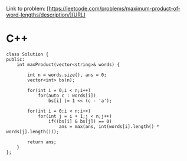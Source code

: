 Link to problem: [https://leetcode.com/problems/maximum-product-of-word-lengths/description/](URL)

# C++
```
class Solution {
public:
    int maxProduct(vector<string>& words) {

        int n = words.size(), ans = 0;
        vector<int> bs(n);

        for(int i = 0;i < n;i++)
            for(auto c : words[i])
                bs[i] |= 1 << (c - 'a');

        for(int i = 0;i < n;i++)
            for(int j = i + 1;j < n;j++)
                if((bs[i] & bs[j]) == 0) 
                    ans = max(ans, int(words[i].length() * words[j].length()));
                    
        return ans;
    }
};
```
